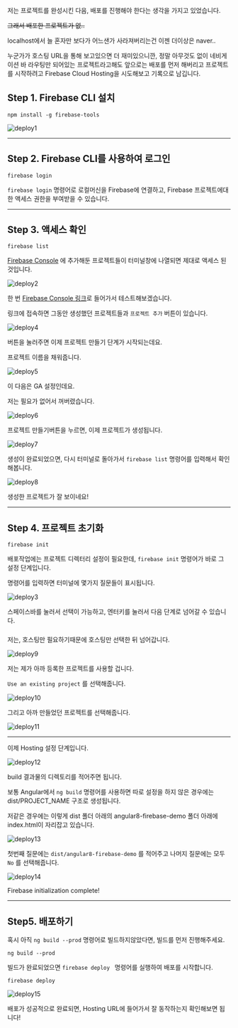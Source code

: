 

저는 프로젝트를 완성시킨 다음, 배포를 진행해야 한다는 생각을 가지고 있었습니다.

~~그래서 배포한 프로젝트가 없..~~

localhost에서 늘 혼자만 보다가 어느샌가 사라져버리는건 이젠 더이상은 naver..

누군가가 호스팅 URL을 통해 보고있으면 더 재미있으니깐, 정말 아무것도 없이 네비게이션 바 라우팅만 되어있는 프로젝트라고해도 앞으로는 배포를 먼저 해버리고 프로젝트를 시작하려고 Firebase Cloud Hosting을 시도해보고 기록으로 남깁니다.



## Step 1. Firebase CLI 설치

```
npm install -g firebase-tools
```



![deploy1](../img/firebase_deploy1.png)



---

## Step 2. Firebase CLI를 사용하여 로그인

```
firebase login
```

`firebase login` 명령어로 로컬머신을 Firebase에 연결하고, Firebase 프로젝트에대한 액세스 권한을 부여받을 수 있습니다.



---

## Step 3. 액세스 확인

```
firebase list
```

[Firebase Console](https://console.firebase.google.com/u/0/) 에 추가해둔 프로젝트들이 터미널창에 나열되면 제대로 액세스 된 것입니다.

![deploy2](../img/firebase_deploy2.png)



한 번 [Firebase Console 링크](https://console.firebase.google.com/u/0/)로 들어가서 테스트해보겠습니다.

링크에 접속하면 그동안 생성했던 프로젝트들과 `프로젝트 추가` 버튼이 있습니다.

![deploy4](../img/firebase_deploy4.png)



버튼을 눌러주면 이제 프로젝트 만들기 단계가 시작되는데요.

프로젝트 이름을 채워줍니다.

![deploy5](../img/firebase_deploy5.png)



이 다음은 GA 설정인데요.

저는 필요가 없어서 꺼버렸습니다.

![deploy6](../img/firebase_deploy6.png)



프로젝트 만들기버튼을 누르면, 이제 프로젝트가 생성됩니다.

![deploy7](../img/firebase_deploy7.png)



생성이 완료되었으면, 다시 터미널로 돌아가서 `firebase list` 명령어를 입력해서 확인해봅니다.

![deploy8](../img/firebase_deploy8.png)



생성한 프로젝트가 잘 보이네요!



---

## Step 4. 프로젝트 초기화

```
firebase init
```



배포작업에는 프로젝트 디렉터리 설정이 필요한데, `firebase init` 명령어가 바로 그 설정 단계입니다.

명령어를 입력하면 터미널에 몇가지 질문들이 표시됩니다.

![deploy3](../img/firebase_deploy3.png)

스페이스바를 눌러서 선택이 가능하고, 엔터키를 눌러서 다음 단계로 넘어갈 수 있습니다.

###

저는, 호스팅만 필요하기때문에 호스팅만 선택한 뒤 넘어갑니다.

![deploy9](../img/firebase_deploy9.png)



저는 제가 아까 등록한 프로젝트를 사용할 겁니다.

`Use an existing project` 를 선택해줍니다. 

![deploy10](../img/firebase_deploy10.png)



그리고 아까 만들었던 프로젝트를 선택해줍니다.

![deploy11](../img/firebase_deploy11.png)



---

이제 Hosting 설정 단계입니다.

![deploy12](../img/firebase_deploy12.png)



build 결과물의 디렉토리를 적어주면 됩니다.

보통 Angular에서  `ng build` 명령어를 사용하면 따로 설정을 하지 않은 경우에는 dist/PROJECT_NAME 구조로 생성됩니다.

저같은 경우에는 이렇게 dist 폴더 아래의 angular8-firebase-demo 폴더 아래에 index.html이 자리잡고 있습니다.

![deploy13](../img/firebase_deploy13.png)

첫번째 질문에는 `dist/angular8-firebase-demo` 를 적어주고 나머지 질문에는 모두 `No` 를 선택해줍니다.



![deploy14](../img/firebase_deploy14.png)

Firebase initialization complete!



---



## Step5. 배포하기



혹시 아직  `ng build --prod` 명령어로 빌드하지않았다면, 빌드를 먼저 진행해주세요.

```
ng build --prod
```



빌드가 완료되었으면 `firebase deploy ` 명령어를 실행하여 배포를 시작합니다.

```
firebase deploy
```



![deploy15](../img/firebase_deploy15.png)



배포가 성공적으로 완료되면, Hosting URL에 들어가서 잘 동작하는지 확인해보면 됩니다!